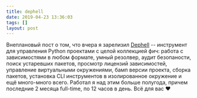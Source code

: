 ```yaml
---
title: dephell
date: 2019-04-23 13:36:03
tags: []
layout: post
---
```


Внеплановый пост о том, что вчера я зарелизил [Dephell](https://github.com/dephell/dephell) -- инструмент для управления Python проектами с целой коллекцией фич: работа с зависимостями в любом формате, умный резолвер, аудит безопаности, поиск устаревших пакетов, просмотр лицензий зависимостей, управление виртуальными окружениями, бамп версии проекта, сборка пакетов, установка CLI инструментов в изолированное окружение и ещё много-много всего. Работал я над этим больше полугода, причем последние 2 месяца full-time, по 12 часов в день. Всё для вас ❤️
